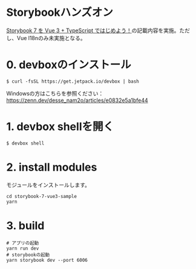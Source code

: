 # Storybookハンズオン

[Storybook 7 を Vue 3 + TypeScript ではじめよう！](https://zenn.dev/sa2knight/books/storybook-7-with-vue-3)の記載内容を実施。ただし、Vue l18nのみ未実施となる。

# 0. devboxのインストール
`$ curl -fsSL https://get.jetpack.io/devbox | bash`

 Windowsの方はこちらを参照ください：https://zenn.dev/desse_nam2o/articles/e0832e5a1bfe44
 
# 1. devbox shellを開く
`$ devbox shell`


# 2. install modules
モジュールをインストールします。

```
cd storybook-7-vue3-sample
yarn
```

# 3. build
```
# アプリの起動
yarn run dev
# storybookの起動
yarn storybook dev --port 6006
```

